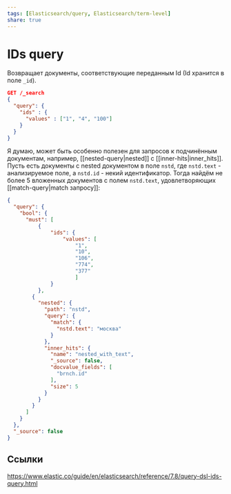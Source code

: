 ```yaml
---
tags: [Elasticsearch/query, Elasticsearch/term-level]
share: true
---
```

# IDs query
Возвращает документы, соответствующие переданным Id (Id хранится в поле `_id`).
```json
GET /_search
{
  "query": {
    "ids" : {
      "values" : ["1", "4", "100"]
    }
  }
}
```
Я думаю, может быть особенно полезен для запросов к подчинённым документам, например, [[nested-query|nested]] с [[inner-hits|inner_hits]].
Пусть есть документы с nested документом в поле `nstd`, где `nstd.text` - анализируемое поле, а `nstd.id` - некий идентификатор. Тогда найдём не более 5 вложенных документов с полем `nstd.text`, удовлетворяющих [[match-query|match запросу]]:
```json
{
  "query": {
    "bool": {
      "must": [
          {
              "ids": {
                  "values": [
                      "1",
                      "10",
                      "106",
                      "774",
                      "377"
                      ]
              }
          },
        {
          "nested": {
            "path": "nstd",
            "query": {
              "match": {
                "nstd.text": "москва"
              }
            },
            "inner_hits": {
              "name": "nested_with_text",
              "_source": false,
              "docvalue_fields": [
                "brnch.id"
              ],
              "size": 5
            }
          }
        }
      ]
    }
  },
  "_source": false
}
```

## Ссылки
https://www.elastic.co/guide/en/elasticsearch/reference/7.8/query-dsl-ids-query.html